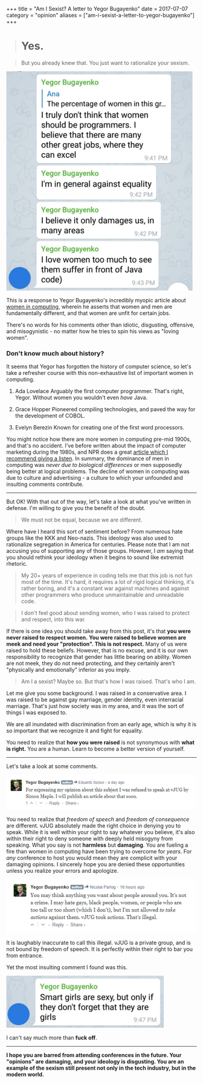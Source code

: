 +++
title = "Am I Sexist?  A letter to Yegor Bugayenko"
date = 2017-07-07
category = "opinion"
aliases = ["am-i-sexist-a-letter-to-yegor-bugayenko"]
+++

> # Yes.

> But you already knew that. You just want to rationalize your sexism.

![](/images/am-i-sexist/bad.png)

This is a response to Yegor Bugayenko's incredibly myopic article about [women in computing](http://www.yegor256.com/2017/07/04/sexism.html), wherein he asserts that women and men are fundamentally different, and that women are unfit for certain jobs.  

There's no words for his comments other than idiotic, disgusting, offensive, and misogynistic - no matter how he tries to spin his views as "loving women".  

### Don't know much about history?

It seems that Yegor has forgotten the history of computer science, so let's take a refresher course with this non-exhaustive list of important women in computing.

1. Ada Lovelace
    Arguably the first computer programmer.  That's right, Yegor.  Without women you wouldn't even *have* Java. 

2. Grace Hopper
   Pioneered compiling technologies, and paved the way for the development of COBOL.

3. Evelyn Berezin
   Known for creating one of the first word processors.

You might notice how there are more women in computing pre-mid 1900s, and that's no accident.  I've before written about the impact of computer marketing during the 1980s, and NPR does a great [article which I recommend giving a listen](http://www.npr.org/sections/money/2014/10/21/357629765/when-women-stopped-coding).  In summary, the dominance of men in computing was *never due to biological differences* or men supposedly being better at logical problems.  The decline of women in computing was due to culture and advertising - a culture to which your unfounded and insulting comments contribute.  

-----

But OK!  With that out of the way, let's take a look at what you've written in defense.  I'm willing to give you the benefit of the doubt.

> We must not be equal, because we are different.

Where have I heard this sort of sentiment before?  From numerous hate groups like the KKK and Neo-nazis. This ideology was also used to rationalize segregation in America for centuries.  Please note that I am not accusing you of supporting any of those groups.  However, I *am* saying that you should rethink your ideology when it begins to sound like extremist rhetoric.  


> My 20+ years of experience in coding tells me that this job is not fun most of the time. It's hard, it requires a lot of rigid logical thinking, it's rather boring, and it's a constant war against machines and against other programmers who produce unmaintainable and unreadable code.

> I don't feel good about sending women, who I was raised to protect and respect, into this war.

If there is one idea you should take away from this post, it's that **you were never raised to respect women.**  **You were raised to believe women are meek and need your "protection".  This is not respect.**  Many of us were raised to hold these beliefs.  However, that is no excuse, and it is our own responsibility to recognize that gender has little bearing on ability.  Women are not meek, they do not need protecting, and they certainly aren't "physically and emotionally" inferior as you imply.

> Am I a sexist? Maybe so. But that's how I was raised. That's who I am.

Let me give you some background.  I was raised in a conservative area.  I was raised to be against gay marriage, gender identity, even interracial marriage.  That's just how society was in my area, and it was the sort of things I was exposed to.  

We are all inundated with discrimination from an early age, which is why it is so important that we recognize it and fight for equality.  

You need to realize that **how you were raised** is not synonymous with **what is right.**  You are a human.  Learn to become a better version of yourself.  

----

Let's take a look at some comments.

![](/images/am-i-sexist/bad-2.png)

You need to realize that *freedom of speech* and *freedom of consequence* are different.  vJUG absolutely made the right choice in denying you to speak.  While it is well within your right to say whatever you believe, it's also within their right to deny someone with deeply held misogyny from speaking.  What you say is not **harmless** but **damaging**.  You are fueling a fire than women in computing have been trying to overcome for *years*.  For *any* conference to host you would mean they are complicit with your damaging opinions.  I sincerely hope you are denied these opportunities unless you realize your errors and apologize. 

![](/images/am-i-sexist/bad-3.png)

It is laughably inaccurate to call this illegal.  vJUG is a private group, and is not bound by freedom of speech.  It is perfectly within their right to bar you from entrance.  

Yet the most insulting comment I found was this.

![](/images/am-i-sexist/bad-1.png)

I can't say much more than **fuck off**.

----

**I hope you are barred from attending conferences in the future.  Your "opinions" are damaging, and your ideology is disgusting.  You are an example of the sexism still present not only in the tech industry, but in the modern world.**
